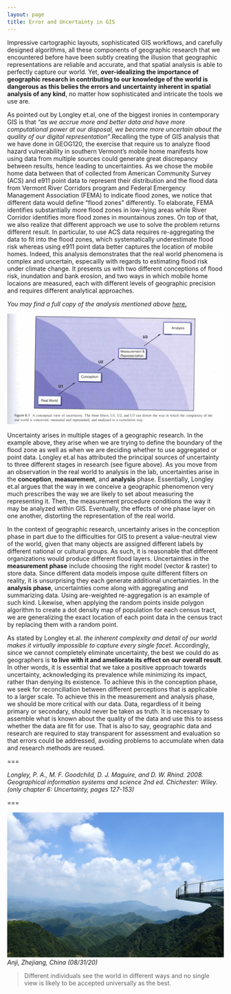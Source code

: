 ```yaml
---
layout: page
title: Error and Uncertainty in GIS
---
```


Impressive cartographic layouts, sophisticated GIS workflows, and carefully designed algorithms, all these components of geographic research that we encountered before have been subtly creating the illusion that geographic representations are reliable and accurate, and that spatial analysis is able to perfectly capture our world. Yet, **over-idealizing the importance of geographic research in contributing to our knowledge of the world is dangerous as this belies the errors and uncertainty inherent in spatial analysis of any kind**, no matter how sophisticated and intricate the tools we use are.

As pointed out by Longley et.al, one of the biggest ironies in contemporary GIS is that *“as we accrue more and better data and have more computational power at our disposal, we become more uncertain about the quality of our digital representation”*.Recalling the type of GIS analysis that we have done in GEOG120, the exercise that require us to analyze flood hazard vulnerability in southern Vermont’s mobile home manifests how using data from multiple sources could generate great discrepancy between results, hence leading to uncertainties. As we chose the mobile home data between that of collected from American Community Survey (ACS) and e911 point data to represent their distribution and the flood data from Vermont River Corridors program and Federal Emergency Management Association (FEMA) to indicate flood zones, we notice that different data would define “flood zones” differently. To elaborate, FEMA identifies substantially more flood zones in low-lying areas while River Corridor identifies more flood zones in mountainous zones. On top of that, we also realize that different approach we use to solve the problem returns different result. In particular, to use ACS data requires re-aggregating the data to fit into the flood zones, which systematically underestimate flood risk whereas using e911 point data better captures the location of mobile homes. Indeed, this analysis demonstrates that the real world phenomena is complex and uncertain, especailly with regards to estimating flood risk under climate change. It presents us with two different conceptions of flood risk, inundation and bank erosion, and two ways in which mobile home locaions are measured, each with different levels of geographic precision and requires different analytical approaches.

*You may find a full copy of the analysis mentioned above [here.](assets/essayrevision_emilyzhou.pdf)*

![Screen](assets/IMG_0665.jpg)

Uncertainty arises in multiple stages of a geographic research. In the example above, they arise when we are trying to define the boundary of the flood zone as well as when we are deciding whether to use aggregated or point data. Longley et.al has attributed the principal sources of uncertainty to three different stages in research (see figure above). As you move from an observation in the real world to analysis in the lab, uncertainties arise in the **conception**, **measurement**, and **analysis** phase. Essentially, Longley et.al argues that the way in we conceive a geographic phenomenon very much prescribes the way we are likely to set about measuring the representing it. Then, the measurement procedure conditions the way it may be analyzed within GIS. Eventually, the effects of one phase layer on one another, distorting the representation of the real world.

In the context of geographic research, uncertainty arises in the conception phase in part due to the difficulties for GIS to present a value-neutral view of the world, given that many objects are assigned different labels by different national or cultural groups. As such, it is reasonable that different organizations would produce different flood layers. Uncertainties in the **measurement phase** include choosing the right model (vector & raster) to store data. Since different data models impose quite different filters on reality, it is unsurprising they each generate additional uncertainties. In the **analysis phase**, uncertainties come along with aggregating and summarizing data. Using are-weighted re-aggregation is an example of such kind. Likewise, when applying the random points inside polygon algorithm to create a dot density map of population for each census tract, we are generalizing the exact location of each point data in the census tract by replacing them with a random point.  

As stated by Longley et.al. *the inherent complexity and detail of our world makes it virtually impossible to capture every single facet*. Accordingly, since we cannot completely eliminate uncertainty, the best we could do as geographers is **to live with it and ameliorate its effect on our overall result**. In other words, it is essential that we take a positive approach towards uncertainty, acknowledging its prevalence while minimizing its impact, rather than denying its existence. To achieve this in the conception phase, we seek for reconciliation between different perceptions that is applicable to a larger scale. To achieve this in the measurement and analysis phase, we should be more critical with our data. Data, regardless of it being primary or secondary, should never be taken as truth. It is necessary to assemble what is known about the quality of the data and use this to assess whether the data are fit for use. That is also to say, geographic data and research are required to stay transparent for assessment and evaluation so that errors could be addressed, avoiding problems to accumulate when data and research methods are reused. 

===

*Longley, P. A., M. F. Goodchild, D. J. Maguire, and D. W. Rhind. 2008. Geographical information systems and science 2nd ed. Chichester: Wiley. (only chapter 6: Uncertainty, pages 127-153)*

===

![Scene](assets/IMG_3790.jpg)
*Anji, Zhejiang, China (08/31/20)*

> Different individuals see the world in different ways and no single view is likely to be accepted universally as the best.
